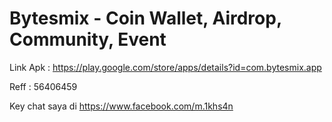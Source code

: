 # Bytesmix - Coin Wallet, Airdrop, Community, Event

Link Apk : https://play.google.com/store/apps/details?id=com.bytesmix.app

Reff : 56406459

Key chat saya di https://www.facebook.com/m.1khs4n
